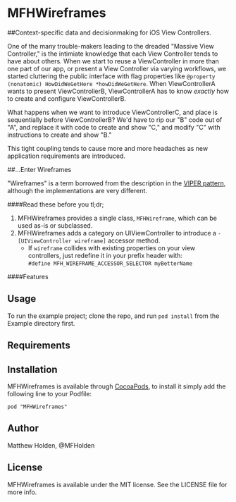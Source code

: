 # MFHWireframes

##Context-specific data and decisionmaking for iOS View Controllers.

One of the many trouble-makers leading to the dreaded "Massive View Controller," is the intimiate knowledge that each View Controller tends to have about others.  When we start to reuse a ViewController in more than one part of our app, or present a View Controller via varying workflows, we started cluttering the public interface with flag properties like `@property (nonatomic) HowDidWeGetHere *howDidWeGetHere`. When ViewControllerA wants to present ViewControllerB, ViewControllerA has to know *exactly* how to create and configure ViewControllerB.

What happens when we want to introduce ViewControllerC, and place is
sequentially before ViewControllerB?  We'd have to rip our
"B" code out of "A", and replace it with code to create and show "C,"
and modify "C" with instructions to create and show "B."

This tight coupling tends to cause more and more headaches as new
application requirements are introduced.

##...Enter Wireframes

"Wireframes" is a term borrowed from the description in the [VIPER pattern](http://mutualmobile.github.io/blog/2013/12/04/viper-introduction/), although the implementations are very different.

####Read these before you tl;dr;

1. MFHWireframes provides a single class, `MFHWireframe`, which can be used as-is or subclassed.
2. MFHWireframes adds a category on UIViewController to introduce a `-[UIViewController wireframe]` accessor method.
    - If `wireframe` collides with existing properties on your view controllers, just redefine it in your prefix header with:  
    `#define MFH_WIREFRAME_ACCESSOR_SELECTOR myBetterName`


####Features





## Usage

To run the example project; clone the repo, and run `pod install` from the Example directory first.

## Requirements

## Installation

MFHWireframes is available through [CocoaPods](http://cocoapods.org), to install
it simply add the following line to your Podfile:

    pod "MFHWireframes"

## Author

Matthew Holden, @MFHolden	

## License

MFHWireframes is available under the MIT license. See the LICENSE file for more info.

